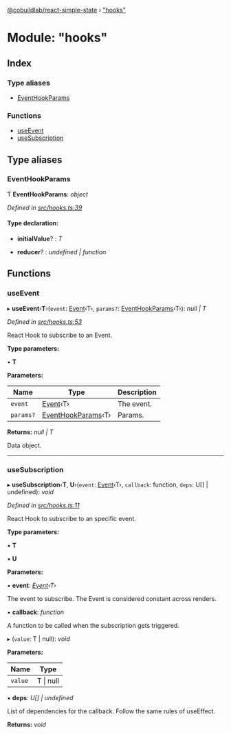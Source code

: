 [@cobuildlab/react-simple-state](../README.md) › ["hooks"](_hooks_.md)

# Module: "hooks"

## Index

### Type aliases

* [EventHookParams](_hooks_.md#eventhookparams)

### Functions

* [useEvent](_hooks_.md#useevent)
* [useSubscription](_hooks_.md#usesubscription)

## Type aliases

###  EventHookParams

Ƭ **EventHookParams**: *object*

*Defined in [src/hooks.ts:39](https://github.com/cobuildlab/react-simple-state/blob/b620d4b/src/hooks.ts#L39)*

#### Type declaration:

* **initialValue**? : *T*

* **reducer**? : *undefined | function*

## Functions

###  useEvent

▸ **useEvent**‹**T**›(`event`: [Event](../classes/_event_.event.md)‹T›, `params?`: [EventHookParams](_hooks_.md#eventhookparams)‹T›): *null | T*

*Defined in [src/hooks.ts:53](https://github.com/cobuildlab/react-simple-state/blob/b620d4b/src/hooks.ts#L53)*

React Hook to subscribe to an Event.

**Type parameters:**

▪ **T**

**Parameters:**

Name | Type | Description |
------ | ------ | ------ |
`event` | [Event](../classes/_event_.event.md)‹T› | The event. |
`params?` | [EventHookParams](_hooks_.md#eventhookparams)‹T› | Params. |

**Returns:** *null | T*

Data object.

___

###  useSubscription

▸ **useSubscription**‹**T**, **U**›(`event`: [Event](../classes/_event_.event.md)‹T›, `callback`: function, `deps`: U[] | undefined): *void*

*Defined in [src/hooks.ts:11](https://github.com/cobuildlab/react-simple-state/blob/b620d4b/src/hooks.ts#L11)*

React Hook to subscribe to an specific event.

**Type parameters:**

▪ **T**

▪ **U**

**Parameters:**

▪ **event**: *[Event](../classes/_event_.event.md)‹T›*

The event to subscribe. The Event is considered constant across renders.

▪ **callback**: *function*

A function to be called when the subscription gets triggered.

▸ (`value`: T | null): *void*

**Parameters:**

Name | Type |
------ | ------ |
`value` | T &#124; null |

▪ **deps**: *U[] | undefined*

List of dependencies for the callback. Follow the same rules of useEffect.

**Returns:** *void*
